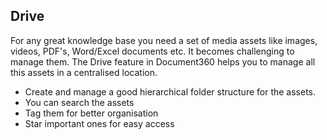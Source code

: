 ## Drive
For any great knowledge base you need a set of media assets like images, videos, PDF's, Word/Excel documents etc. It becomes challenging to manage them. The Drive feature in Document360 helps you to manage all this assets in a centralised location.

* Create and manage a good hierarchical folder structure for the assets.
* You can search the assets
* Tag them for better organisation
*  Star important ones for easy access
